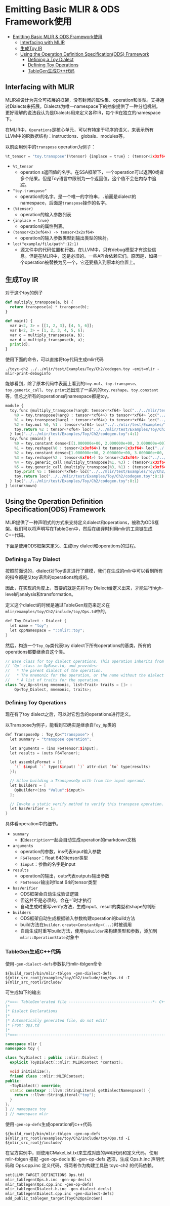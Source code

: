 # Emitting Basic MLIR & ODS Framework使用

- [Emitting Basic MLIR \& ODS Framework使用](#emitting-basic-mlir--ods-framework使用)
  - [Interfacing with MLIR](#interfacing-with-mlir)
  - [生成Toy IR](#生成toy-ir)
  - [Using the Operation Definition Specification(ODS) Framework](#using-the-operation-definition-specificationods-framework)
    - [Defining a Toy Dialect](#defining-a-toy-dialect)
    - [Defining Toy Operations](#defining-toy-operations)
    - [TableGen生成C++代码](#tablegen生成c代码)

## Interfacing with MLIR

MLIR被设计为完全可拓展的框架，没有封闭的属性集、operation和类型。支持通过Dialects来拓展。Dialects为唯一namespace下的抽象提供了一种分组机制。更好理解的说法我认为是Dialects用来定义各种IR，每个IR在独立的namespace下。

在MLIR中，`Operations`是核心单元，可以有特定于程序的语义，来表示所有LLVM中的IR数据结构：instructions、globals、modules等。

以前面用例中的`transpose` operation为例子：

```python
%t_tensor = "toy.transpose"(%tensor) {inplace = true} : (tensor<2x3xf64>) -> tensor<3x2xf64> loc("example/file/path":12:1)
```

- `%t_tensor`
  - operation s返回值的名字。在SSA框架下，一个operation可以返回0或者多个结果。但是Toy语言中限制为一个返回值。这个值不会在内存中追踪。
- `"toy.transpose"`
  - operation的名字。是一个唯一的字符串，`.`前面是dialect的namespace，后面是`transpose`操作的名字。
- `(%tensor)`
  - operation的输入参数列表
- `{inplace = true}`
  - operation的属性列表。
- `(tensor<2x3xf64>) -> tensor<3x2xf64>`
  - operation的输入参数类型到输出类型的映射。
- `loc("example/file/path":12:1)`
  - 源文件中的代码位置和行数。在LLVM中，只有debug模型才有这些信息。但是在MLIR中，这是必须的。一些API会依赖它们。原因是，如果一个operation被替换为另一个，它还要插入到原本的位置上。

## 生成Toy IR

对于这个toy的例子

```python
def multiply_transpose(a, b) {
  return transpose(a) * transpose(b);
}

def main() {
  var a<2, 3> = [[1, 2, 3], [4, 5, 6]];
  var b<2, 3> = [1, 2, 3, 4, 5, 6];
  var c = multiply_transpose(a, b);
  var d = multiply_transpose(b, a);
  print(d);
}
```

使用下面的命令，可以直接将toy代码生成mlir代码

```shell
./toyc-ch2 ../../mlir/test/Examples/Toy/Ch2/codegen.toy -emit=mlir -mlir-print-debuginfo
```

能够看到，除了原本代码中表面上看到的`toy.mul`、`toy.transpose`、`toy.generic_call`、`toy.print`还出现了一系列的`toy.reshape`、`toy.constant`等，但总之所有的operations的namespace都是toy。

```python
module {
  toy.func @multiply_transpose(%arg0: tensor<*xf64> loc("../../mlir/test/Examples/Toy/Ch2/codegen.toy":4:1), %arg1: tensor<*xf64> loc("../../mlir/test/Examples/Toy/Ch2/codegen.toy":4:1)) -> tensor<*xf64> {
    %0 = toy.transpose(%arg0 : tensor<*xf64>) to tensor<*xf64> loc("../../mlir/test/Examples/Toy/Ch2/codegen.toy":5:10)
    %1 = toy.transpose(%arg1 : tensor<*xf64>) to tensor<*xf64> loc("../../mlir/test/Examples/Toy/Ch2/codegen.toy":5:25)
    %2 = toy.mul %0, %1 : tensor<*xf64> loc("../../mlir/test/Examples/Toy/Ch2/codegen.toy":5:25)
    toy.return %2 : tensor<*xf64> loc("../../mlir/test/Examples/Toy/Ch2/codegen.toy":5:3)
  } loc("../../mlir/test/Examples/Toy/Ch2/codegen.toy":4:1)
  toy.func @main() {
    %0 = toy.constant dense<[[1.000000e+00, 2.000000e+00, 3.000000e+00], [4.000000e+00, 5.000000e+00, 6.000000e+00]]> : tensor<2x3xf64> loc("../../mlir/test/Examples/Toy/Ch2/codegen.toy":9:17)
    %1 = toy.reshape(%0 : tensor<2x3xf64>) to tensor<2x3xf64> loc("../../mlir/test/Examples/Toy/Ch2/codegen.toy":9:3)
    %2 = toy.constant dense<[1.000000e+00, 2.000000e+00, 3.000000e+00, 4.000000e+00, 5.000000e+00, 6.000000e+00]> : tensor<6xf64> loc("../../mlir/test/Examples/Toy/Ch2/codegen.toy":10:17)
    %3 = toy.reshape(%2 : tensor<6xf64>) to tensor<2x3xf64> loc("../../mlir/test/Examples/Toy/Ch2/codegen.toy":10:3)
    %4 = toy.generic_call @multiply_transpose(%1, %3) : (tensor<2x3xf64>, tensor<2x3xf64>) -> tensor<*xf64> loc("../../mlir/test/Examples/Toy/Ch2/codegen.toy":11:11)
    %5 = toy.generic_call @multiply_transpose(%3, %1) : (tensor<2x3xf64>, tensor<2x3xf64>) -> tensor<*xf64> loc("../../mlir/test/Examples/Toy/Ch2/codegen.toy":12:11)
    toy.print %5 : tensor<*xf64> loc("../../mlir/test/Examples/Toy/Ch2/codegen.toy":13:3)
    toy.return loc("../../mlir/test/Examples/Toy/Ch2/codegen.toy":8:1)
  } loc("../../mlir/test/Examples/Toy/Ch2/codegen.toy":8:1)
} loc(unknown)
```

## Using the Operation Definition Specification(ODS) Framework

MLIR提供了一种声明式的方式来支持定义dialect和operations，被称为ODS框架。我们可以将声明写在TableGen中，然后在编译时利用mlir的工具链生成C++代码。

下面是使用ODS框架来定义、生成toy dialect和operations的过程。

### Defining a Toy Dialect

按照前面说的，dialect对Toy语言进行了建模，我们在生成的mlir中可以看到所有的指令都是又toy语言的operations构成的。

因此，在实现的角度上，首要的就是先将Toy Dialect给定义出来，才能进行high-level的analysis和transformation。

定义这个dialect的时候是通过TableGen规范来定义在`mlir/examples/toy/Ch2/include/toy/Ops.td`中的。

```c++
def Toy_Dialect : Dialect {
  let name = "toy";
  let cppNamespace = "::mlir::toy";
}
```

然后，构造一个`Toy_Op`类代表toy dialect下所有operations的基类，所有的operations都要继承自这个类。

```c++
// Base class for toy dialect operations. This operation inherits from the base
// `Op` class in OpBase.td, and provides:
//   * The parent dialect of the operation.
//   * The mnemonic for the operation, or the name without the dialect prefix.
//   * A list of traits for the operation.
class Toy_Op<string mnemonic, list<Trait> traits = []> :
    Op<Toy_Dialect, mnemonic, traits>;
```

### Defining Toy Operations

现在有了toy dialect之后，可以对它包含的operations进行定义。

以Transpose为例子，能看到它确实是继承自`Toy_Op`类的

```c++
def TransposeOp : Toy_Op<"transpose"> {
  let summary = "transpose operation";

  let arguments = (ins F64Tensor:$input);
  let results = (outs F64Tensor);

  let assemblyFormat = [{
    `(` $input `:` type($input) `)` attr-dict `to` type(results)
  }];

  // Allow building a TransposeOp with from the input operand.
  let builders = [
    OpBuilder<(ins "Value":$input)>
  ];

  // Invoke a static verify method to verify this transpose operation.
  let hasVerifier = 1;
}
```

具体看operation中的细节。

- `summary`
  - 和`description`一起会自动生成operation的markdown文档
- `arguments`
  - operation的参数，ins代表input输入参数
  - `F64Tensor`：float 64的tensor类型
  - `$input`：参数的名字是input
- `results`
  - operation的输出，outs代表outputs输出参数
  - `F64Tensor`输出时float 64的tensor类型
- `hasVerifier`
  - ODS框架会自动生成验证逻辑
  - 但这并不是必须的，会在=1时才执行
  - 自动生成时重写verify方法，生成input、result的类型和shape的判断
- `builders`
  - ODS框架自动生成根据输入参数构建operation的build方法
  - build方法在`builder.create<ConstantOp>(...)`时被调用
  - 自动生成时重写build方法，使用`OpBuilder`来构建类型和参数，添加到`mlir::OperationState`对象中

### TableGen生成C++代码

使用`-gen-dialect-defs`参数执行mlir-tblgen命令

```shell
${build_root}/bin/mlir-tblgen -gen-dialect-defs ${mlir_src_root}/examples/toy/Ch2/include/toy/Ops.td -I ${mlir_src_root}/include/
```

可生成如下的输出

```c++
/*===- TableGen'erated file -------------------------------------*- C++ -*-===*\
|*                                                                            *|
|* Dialect Declarations                                                       *|
|*                                                                            *|
|* Automatically generated file, do not edit!                                 *|
|* From: Ops.td                                                               *|
|*                                                                            *|
\*===----------------------------------------------------------------------===*/

namespace mlir {
namespace toy {

class ToyDialect : public ::mlir::Dialect {
  explicit ToyDialect(::mlir::MLIRContext *context);

  void initialize();
  friend class ::mlir::MLIRContext;
public:
  ~ToyDialect() override;
  static constexpr ::llvm::StringLiteral getDialectNamespace() {
    return ::llvm::StringLiteral("toy");
  }
};
} // namespace toy
} // namespace mlir
```

使用`-gen-op-defs`生成operation的c++代码

```shell
${build_root}/bin/mlir-tblgen -gen-op-defs ${mlir_src_root}/examples/toy/Ch2/include/toy/Ops.td -I ${mlir_src_root}/include/
```

在官方实例中，则使用CMakeList.txt来生成对应的声明代码和定义代码，使用 mlir-tblgen 搭配 -gen-op-decls 和 -gen-op-defs 选项，生成 Ops.h.inc 声明代码和 Ops.cpp.inc 定义代码，将两者作为构建工具链 toyc-ch2 的代码依赖。

```txt
set(LLVM_TARGET_DEFINITIONS Ops.td)
mlir_tablegen(Ops.h.inc -gen-op-decls)
mlir_tablegen(Ops.cpp.inc -gen-op-defs)
mlir_tablegen(Dialect.h.inc -gen-dialect-decls)
mlir_tablegen(Dialect.cpp.inc -gen-dialect-defs)
add_public_tablegen_target(ToyCh2OpsIncGen)
```